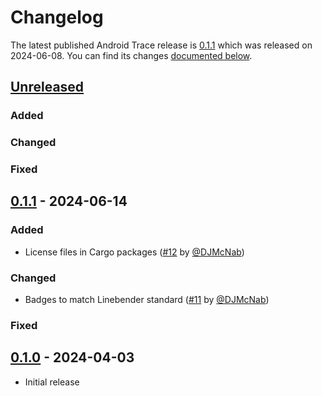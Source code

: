 <!-- Instructions

This changelog follows the patterns described here: <https://keepachangelog.com/en/>.

Subheadings to categorize changes are `added, changed, deprecated, removed, fixed, security`.

-->

# Changelog

The latest published Android Trace release is [0.1.1](#011---2024-06-14) which was released on 2024-06-08.
You can find its changes [documented below](#011---2024-06-14).

## [Unreleased]

### Added

### Changed

### Fixed

## [0.1.1] - 2024-06-14

### Added

- License files in Cargo packages ([#12] by [@DJMcNab])

### Changed

- Badges to match Linebender standard ([#11] by [@DJMcNab])

### Fixed

## [0.1.0] - 2024-04-03

- Initial release

[@DJMcNab]: https://github.com/DJMcNab

[#11]: https://github.com/linebender/android_trace/pull/11
[#12]: https://github.com/linebender/android_trace/pull/12

[Unreleased]: https://github.com/linebender/android_trace/compare/v0.1.1...HEAD
[0.1.1]: https://github.com/linebender/android_trace/compare/v0.1.0...v0.1.1
[0.1.0]: https://github.com/linebender/android_trace/releases/tag/v0.1.0
